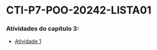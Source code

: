 # CTI-P7-POO-20242-LISTA01
### Atividades do capítulo 3:
- [Atividade 1](CAP03/EXERCICIOS-RESOLVIDOS/EXE01/Principal.java)
